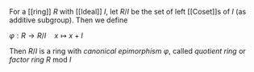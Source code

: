 For a [[ring]] $R$ with [[Ideal]] $I$, let $R/I$ be the set of left [[Coset]]s of $I$ (as additive subgroup). Then we define

$\varphi : R \rightarrow R/I \quad x\mapsto x+I$

Then $R/I$ is a ring with *canonical epimorphism* $\varphi$, called *quotient ring* or *factor ring* $R$ mod $I$